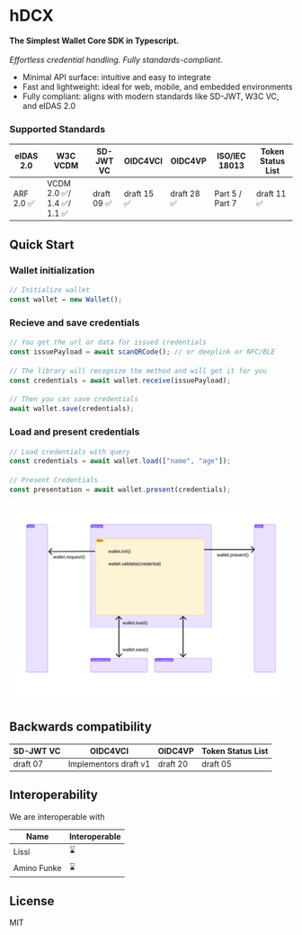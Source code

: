 # hDCX

**The Simplest Wallet Core SDK in Typescript.**<br/><br/>
_Effortless credential handling. Fully standards-compliant._

- Minimal API surface: intuitive and easy to integrate
- Fast and lightweight: ideal for web, mobile, and embedded environments
- Fully compliant: aligns with modern standards like SD-JWT, W3C VC, and eIDAS 2.0

### Supported Standards

| eIDAS 2.0  | W3C VCDM                    | SD-JWT VC   | OIDC4VCI    | OIDC4VP     | ISO/IEC 18013   | Token Status List |
| ---------- | --------------------------- | ----------- | ----------- | ----------- | --------------- | ----------------- |
| ARF 2.0 ✅ | VCDM 2.0 ✅/ 1.4 ✅/ 1.1 ✅ | draft 09 ✅ | draft 15 ✅ | draft 28 ✅ | Part 5 / Part 7 | draft 11 ✅      |
 
<!-- View full documentation on [here]() -->

## Quick Start

### Wallet initialization

```ts
// Initialize wallet
const wallet = new Wallet();
```

### Recieve and save credentials

```ts
// You get the url or data for issued credentials
const issuePayload = await scanQRCode(); // or deeplink or NFC/BLE

// The library will recognize the method and will get it for you
const credentials = await wallet.receive(issuePayload);

// Then you can save credentials
await wallet.save(credentials);
```

### Load and present credentials

```ts
// Load credentials with query
const credentials = await wallet.load(["name", "age"]);

// Present Credentials
const presentation = await wallet.present(credentials);
```

![img](/assets/wallet.png)

## Backwards compatibility

| SD-JWT VC   | OIDC4VCI                 | OIDC4VP     | Token Status List |
| ----------- | ------------------------ | ----------- | ----------------- |
| draft 07    | Implementors draft v1    | draft 20    | draft 05          |

## Interoperability

We are interoperable with

| Name        | Interoperable |
| ----------- | ------------- |
| Lissi       | ⌛            |
| Amino Funke | ⌛            |

## License

MIT
